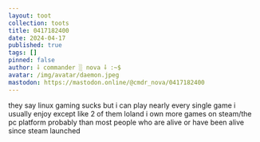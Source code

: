 ```yaml
---
layout: toot
collection: toots
title: 0417182400
date: 2024-04-17
published: true
tags: []
pinned: false
author: ⸸ commander ░ nova ⸸ :~$
avatar: /img/avatar/daemon.jpeg
mastodon: https://mastodon.online/@cmdr_nova/0417182400
---
```


they say linux gaming sucks but i can play nearly every single game i usually enjoy except like 2 of them loland i own more games on steam/the pc platform probably than most people who are alive or have been alive since steam launched
